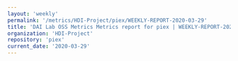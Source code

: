 ```yaml
---
layout: 'weekly'
permalink: '/metrics/HDI-Project/piex/WEEKLY-REPORT-2020-03-29'
title: 'DAI Lab OSS Metrics Metrics report for piex | WEEKLY-REPORT-2020-03-29'
organization: 'HDI-Project'
repository: 'piex'
current_date: '2020-03-29'
---
```

